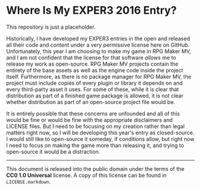 # Where Is My EXPER3 2016 Entry?

This repository is just a placeholder.

Historically, I have developed my EXPER3 entries in the open and released all their code and content under a very permissive license here on GitHub. Unfortunately, this year I am choosing to make my game in RPG Maker MV, and I am not confident that the license for that software _allows_ me to release my work as open-source. RPG Maker MV projects contain the entirety of the base assets as well as the engine code inside the project itself. Furthermore, as there is no package manager for RPG Maker MV, the project must include copies of every plugin or library it depends on and every third-party asset it uses. For some of these, while it is clear that distribution as part of a finished game package is allowed, it is not clear whether distribution as part of an open-source project file would be.

It is entirely possible that these concerns are unfounded and all of this would be fine or would be fine with the appropriate disclaimers and LICENSE files. But I need to be focusing on my creation rather than legal matters right now, so I will be developing this year's entry as closed-source. I would still like to open-source it someday, if conditions allow, but right now I need to focus on making the game more than releasing it, and trying to open-source it would be a distraction.

---

This document is released into the public domain under the terms of the __CC0 1.0 Universal__ license. A copy of this license can be found in `LICENSE.markdown`.
